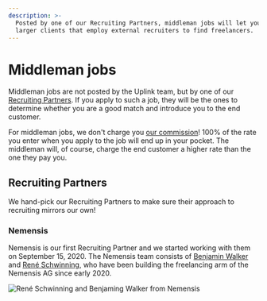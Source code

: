 ```yaml
---
description: >-
  Posted by one of our Recruiting Partners, middleman jobs will let you work for
  larger clients that employ external recruiters to find freelancers.
---
```


# Middleman jobs

Middleman jobs are not posted by the Uplink team, but by one of our [Recruiting Partners](https://kb.uplink.tech/freelancers/middleman-jobs#recruiting-partners). If you apply to such a job, they will be the ones to determine whether you are a good match and introduce you to the end customer.

For middleman jobs, we don't charge you [our commission](https://kb.uplink.tech/freelancers/our-commission)! 100% of the rate you enter when you apply to the job will end up in your pocket. The middleman will, of course, charge the end customer a higher rate than the one they pay you.

## Recruiting Partners

We hand-pick our Recruiting Partners to make sure their approach to recruiting mirrors our own!

### Nemensis

Nemensis is our first Recruiting Partner and we started working with them on September 15, 2020. The Nemensis team consists of [Benjamin Walker](https://www.linkedin.com/in/benjaminwalk3r/) and [René Schwinning](https://www.linkedin.com/in/rene-schwinning-a369b4bb/), who have been building the freelancing arm of the Nemensis AG since early 2020.

![Ren&#xE9; Schwinning and Benjaming Walker from Nemensis](/img/unnamed.jpg)
